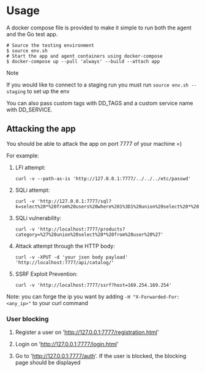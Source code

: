 # Usage

A docker compose file is provided to make it simple to run both the agent and
the Go test app.

```console
# Source the testing environment
$ source env.sh
# Start the app and agent containers using docker-compose
$ docker-compose up --pull 'always' --build --attach app
```

> [!NOTE] 
> If you would like to connect to a staging run you must run `source env.sh --staging` to set up the env

You can also pass custom tags with DD_TAGS and a custom service name with
DD_SERVICE.

## Attacking the app

You should be able to attack the app on port 7777 of your machine =)

For example:

1. LFI attempt:
   ```console
   curl -v --path-as-is 'http://127.0.0.1:7777/../../../etc/passwd'
   ```

2. SQLi attempt:
   ```console
   curl -v 'http://127.0.0.1:7777/sql?k=select%20*%20from%20users%20where%201%3D1%20union%20select%20*%20from%20cb'
   ```

3. SQLi vulnerability:
   ```console
   curl -v 'http://localhost:7777/products?category=%27%20union%20select%20*%20from%20user%20%27'
   ```

3. Attack attempt through the HTTP body:
   ```console
   curl -v -XPUT -d 'your json body payload' 'http://localhost:7777/api/catalog/'
   ```

4. SSRF Exploit Prevention:
   ```console
   curl -v 'http://localhost:7777/ssrf?host=169.254.169.254'
   ```

Note: you can forge the ip you want by adding `-H "X-Forwarded-For: <any_ip>"` to your curl command

### User blocking

1. Register a user on 'http://127.0.0.1:7777/registration.html'

2. Login on 'http://127.0.0.1:7777/login.html'

3. Go to 'http://127.0.0.1:7777/auth'. If the user is blocked, the blocking page should be displayed
